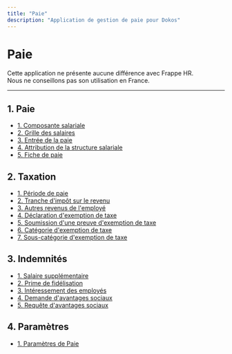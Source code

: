 ```yaml
---
title: "Paie"
description: "Application de gestion de paie pour Dokos"
---
```


# Paie

Cette application ne présente aucune différence avec Frappe HR.  
Nous ne conseillons pas son utilisation en France.  

---

## 1. Paie

- [1. Composante salariale](/hrms/paie/salary-component)
- [2. Grille des salaires](/hrms/paie/salary-structure)
- [3. Entrée de la paie](/hrms/paie/payroll-entry)
- [4. Attribution de la structure salariale](/hrms/paie/salary-structure-assignment)
- [5. Fiche de paie](/hrms/paie/salary-slip)

## 2. Taxation

- [1. Période de paie](/hrms/paie/payroll-period)
- [2. Tranche d'impôt sur le revenu](/hrms/paie/income-tax-slab)
- [3. Autres revenus de l'employé](/hrms/paie/employee-other-income)
- [4. Déclaration d'exemption de taxe](/hrms/paie/employee-tax-exemption-declaration)
- [5. Soumission d'une preuve d'exemption de taxe](/hrms/paie/employee-tax-exemption-proof-submission)
- [6. Catégorie d'exemption de taxe](/hrms/paie/employee-tax-exemption-category)
- [7. Sous-catégorie d'exemption de taxe](/hrms/paie/employee-tax-exemption-sub-category)


## 3. Indemnités

- [1. Salaire supplémentaire](/hrms/paie/additional-salary)
- [2. Prime de fidélisation](/hrms/paie/retention-bonus)
- [3. Intéressement des employés](/hrms/paie/employee-incentive)
- [4. Demande d'avantages sociaux](/hrms/paie/employee-benefit-application)
- [5. Requête d'avantages sociaux](/hrms/paie/employee-benefit-claim)


## 4. Paramètres

- [1. Paramètres de Paie](/hrms/paie/payroll-settings)